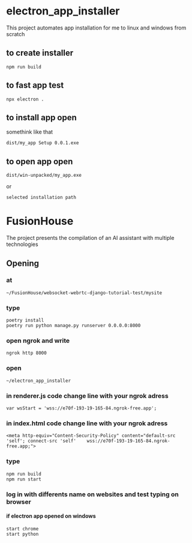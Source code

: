 # electron_app_installer
This project automates app installation for me to linux and windows from scratch

## to create installer
`npm run build`

## to fast app test
`npx electron .`

## to install app open 

somethink like that

`dist/my_app Setup 0.0.1.exe`

## to open app open

`dist/win-unpacked/my_app.exe`

or

`selected installation path`


# FusionHouse
The project presents the compilation of an AI assistant with multiple technologies

## Opening

### at 

```
~/FusionHouse/websocket-webrtc-django-tutorial-test/mysite 
```

### type

```
poetry install
poetry run python manage.py runserver 0.0.0.0:8000
```

### open ngrok and write

```
ngrok http 8000
```

### open

```
~/electron_app_installer
```

### in renderer.js code change line with your ngrok adress 

```
var wsStart = 'wss://e70f-193-19-165-84.ngrok-free.app';
```

### in index.html code change line with your ngrok adress 

```
<meta http-equiv="Content-Security-Policy" content="default-src 'self'; connect-src 'self'    wss://e70f-193-19-165-84.ngrok-free.app;">
```


### type

```
npm run build
npm run start
```

### log in with differents name on websites and test typing on browser

#### if electron app opened on windows

```
start chrome
start python
```

